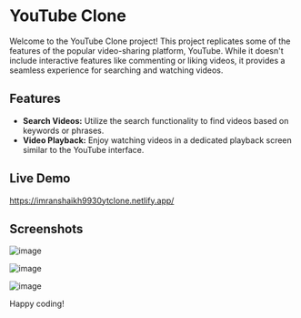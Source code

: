 # YouTube Clone

Welcome to the YouTube Clone project! This project replicates some of the features of the popular video-sharing platform, YouTube. While it doesn't include interactive features like commenting or liking videos, it provides a seamless experience for searching and watching videos.

## Features

- **Search Videos:** Utilize the search functionality to find videos based on keywords or phrases.
- **Video Playback:** Enjoy watching videos in a dedicated playback screen similar to the YouTube interface.

## Live Demo

 https://imranshaikh9930ytclone.netlify.app/

## Screenshots

![image](https://github.com/lordbakyarou/YoutubeClone/assets/70631103/855c4f56-56ce-40b5-97ca-9c24f06d59f6)

![image](https://github.com/lordbakyarou/YoutubeClone/assets/70631103/df1a0f3d-0783-4441-9c76-e924f43b00b3)

![image](https://github.com/lordbakyarou/YoutubeClone/assets/70631103/c0d9c4b6-f5b8-4a19-993e-73aea9be265d)




Happy coding!
